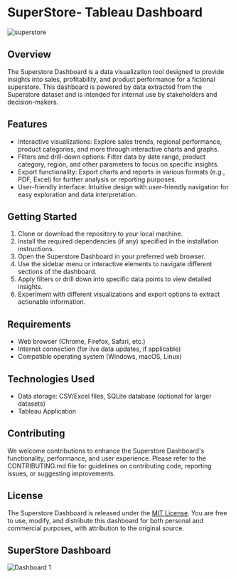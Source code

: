 # SuperStore- Tableau Dashboard 
![superstore](https://github.com/sunil518/SuperStore-Dashboard/assets/127589917/86a747c7-fe4e-4d72-85e9-5883e1ab6ec2)



## Overview
The Superstore Dashboard is a data visualization tool designed to provide insights into sales, profitability, and product performance for a fictional superstore. This dashboard is powered by data extracted from the Superstore dataset and is intended for internal use by stakeholders and decision-makers.

## Features
- Interactive visualizations: Explore sales trends, regional performance, product categories, and more through interactive charts and graphs.
- Filters and drill-down options: Filter data by date range, product category, region, and other parameters to focus on specific insights.
- Export functionality: Export charts and reports in various formats (e.g., PDF, Excel) for further analysis or reporting purposes.
- User-friendly interface: Intuitive design with user-friendly navigation for easy exploration and data interpretation.

## Getting Started
1. Clone or download the repository to your local machine.
2. Install the required dependencies (if any) specified in the installation instructions.
3. Open the Superstore Dashboard  in your preferred web browser.
4. Use the sidebar menu or interactive elements to navigate different sections of the dashboard.
5. Apply filters or drill down into specific data points to view detailed insights.
6. Experiment with different visualizations and export options to extract actionable information.

## Requirements
- Web browser (Chrome, Firefox, Safari, etc.)
- Internet connection (for live data updates, if applicable)
- Compatible operating system (Windows, macOS, Linux)

## Technologies Used
- Data storage: CSV/Excel files, SQLite database (optional for larger datasets)
- Tableau Application

## Contributing
We welcome contributions to enhance the Superstore Dashboard's functionality, performance, and user experience. Please refer to the CONTRIBUTING.md file for guidelines on contributing code, reporting issues, or suggesting improvements.

## License
The Superstore Dashboard is released under the [MIT License](https://opensource.org/licenses/MIT). You are free to use, modify, and distribute this dashboard for both personal and commercial purposes, with attribution to the original source.

## SuperStore Dashboard 
![Dashboard 1](https://github.com/sunil518/SuperStore-Dashboard/assets/127589917/72607bdc-bb42-41ae-9158-220d1946af39)


